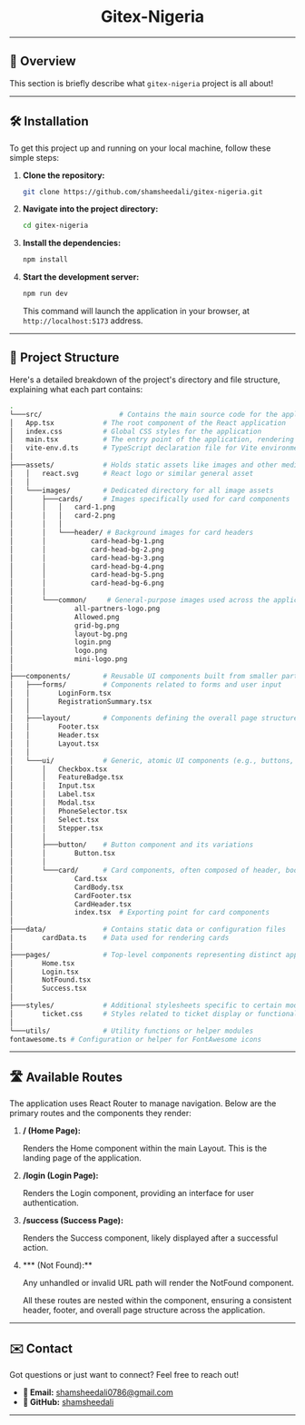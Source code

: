 <h1 align="center">Gitex-Nigeria</h1>

---

## 🚀 Overview

This section is briefly describe what `gitex-nigeria` project is all about!

---

## 🛠️ Installation

To get this project up and running on your local machine, follow these simple steps:

1.  **Clone the repository:**

    ```bash
    git clone https://github.com/shamsheedali/gitex-nigeria.git
    ```

2.  **Navigate into the project directory:**

    ```bash
    cd gitex-nigeria
    ```

3.  **Install the dependencies:**

    ```bash
    npm install
    ```

4.  **Start the development server:**

    ```bash
    npm run dev
    ```

    This command will launch the application in your browser, at `http://localhost:5173` address.

---

## 📂 Project Structure

Here's a detailed breakdown of the project's directory and file structure, explaining what each part contains:
```bash
.
└───src/                   # Contains the main source code for the application
│   App.tsx            # The root component of the React application
│   index.css          # Global CSS styles for the application
│   main.tsx           # The entry point of the application, rendering the App component
│   vite-env.d.ts      # TypeScript declaration file for Vite environment variables
│
├───assets/            # Holds static assets like images and other media
│   │   react.svg      # React logo or similar general asset
│   │
│   └───images/        # Dedicated directory for all image assets
│       ├───cards/     # Images specifically used for card components
│       │   │   card-1.png
│       │   │   card-2.png
│       │   │
│       │   └───header/ # Background images for card headers
│       │           card-head-bg-1.png
│       │           card-head-bg-2.png
│       │           card-head-bg-3.png
│       │           card-head-bg-4.png
│       │           card-head-bg-5.png
│       │           card-head-bg-6.png
│       │
│       └───common/     # General-purpose images used across the application
│               all-partners-logo.png
│               Allowed.png
│               grid-bg.png
│               layout-bg.png
│               login.png
│               logo.png
│               mini-logo.png
│
├───components/        # Reusable UI components built from smaller parts
│   ├───forms/         # Components related to forms and user input
│   │       LoginForm.tsx
│   │       RegistrationSummary.tsx
│   │
│   ├───layout/        # Components defining the overall page structure (header, footer, main layout)
│   │       Footer.tsx
│   │       Header.tsx
│   │       Layout.tsx
│   │
│   └───ui/            # Generic, atomic UI components (e.g., buttons, inputs, cards)
│       │   Checkbox.tsx
│       │   FeatureBadge.tsx
│       │   Input.tsx
│       │   Label.tsx
│       │   Modal.tsx
│       │   PhoneSelector.tsx
│       │   Select.tsx
│       │   Stepper.tsx
│       │
│       ├───button/    # Button component and its variations
│       │       Button.tsx
│       │
│       └───card/      # Card components, often composed of header, body, and footer
│               Card.tsx
│               CardBody.tsx
│               CardFooter.tsx
│               CardHeader.tsx
│               index.tsx  # Exporting point for card components
│
├───data/              # Contains static data or configuration files
│       cardData.ts    # Data used for rendering cards
│
├───pages/             # Top-level components representing distinct application pages or views
│       Home.tsx
│       Login.tsx
│       NotFound.tsx
│       Success.tsx
│
├───styles/            # Additional stylesheets specific to certain modules or features
│       ticket.css     # Styles related to ticket display or functionality
│
└───utils/             # Utility functions or helper modules
fontawesome.ts # Configuration or helper for FontAwesome icons
```
---
## 🛣️ Available Routes

The application uses React Router to manage navigation. Below are the primary routes and the components they render:

1.  **/ (Home Page):**


    Renders the Home component within the main Layout. This is the landing page of the application.


2.  **/login (Login Page):**

    Renders the Login component, providing an interface for user authentication.


3.  **/success (Success Page):**

    Renders the Success component, likely displayed after a successful action.

4.  *** (Not Found):**

    Any unhandled or invalid URL path will render the NotFound component.

    All these routes are nested within the <Layout /> component, ensuring a consistent header, footer, and overall page structure across the application.

---

## ✉️ Contact

Got questions or just want to connect? Feel free to reach out!

* **📧 Email:** shamsheedali0786@gmail.com
* **📌 GitHub:** [shamsheedali](https://github.com/shamsheedali)

---

